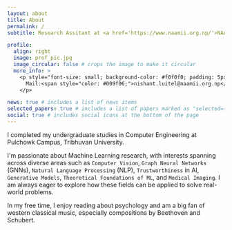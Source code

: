 ```yaml
---
layout: about
title: About
permalink: /
subtitle: Research Assitant at <a href='https://www.naamii.org.np/'>NAAMII</a>. Currently located at Lalitput, Nepal.

profile:
  align: right
  image: prof_pic.jpg
  image_circular: false # crops the image to make it circular
  more_info: >
    <p style="font-size: small; background-color: #f0f0f0; padding: 5px; display: inline-block;">
      Mail:<span style="color: #009f06;">nishant.luitel@naamii.org.np</span>
    </p>

news: true # includes a list of news items
selected_papers: true # includes a list of papers marked as "selected={true}"
social: true # includes social icons at the bottom of the page
---
```


I completed my undergraduate studies in Computer Engineering at Pulchowk Campus, Tribhuvan University.

I'm passionate about Machine Learning research, with interests spanning across diverse areas such as `Computer Vision`, `Graph Neural Networks` (GNNs), `Natural Language Processing` (NLP), `Trustworthiness` in AI, `Generative Models`, `Theoretical Foundations of ML`, and `Medical Imaging`. I am always eager to explore how these fields can be applied to solve real-world problems.

In my free time, I enjoy reading about psychology and am a big fan of western classical music, especially compositions by Beethoven and Schubert.
